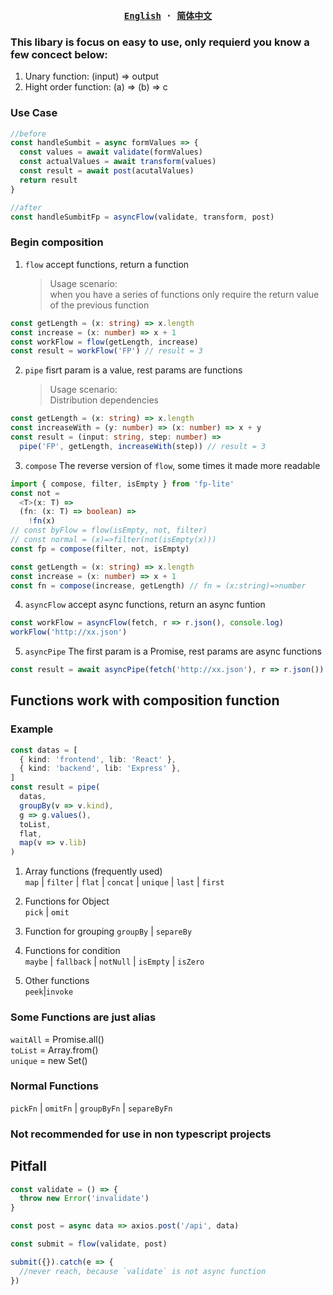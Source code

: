 <div align="center">
<strong>
<samp>

[English](README.md) · [简体中文](README.zh-Hans.md)

</samp>
</strong>
</div>

### This libary is focus on easy to use, only requierd you know a few concect below:

1. Unary function: (input) => output
2. Hight order function: (a) => (b) => c

### Use Case

```typescript
//before
const handleSumbit = async formValues => {
  const values = await validate(formValues)
  const actualValues = await transform(values)
  const result = await post(acutalValues)
  return result
}

//after
const handleSumbitFp = asyncFlow(validate, transform, post)
```

### Begin composition

1.  `flow` accept functions, return a function
    > Usage scenario:\
    > when you have a series of functions only require the return value of the previous function

```typescript
const getLength = (x: string) => x.length
const increase = (x: number) => x + 1
const workFlow = flow(getLength, increase)
const result = workFlow('FP') // result = 3
```

2.  `pipe` fisrt param is a value, rest params are functions
    > Usage scenario:\
    > Distribution dependencies

```typescript
const getLength = (x: string) => x.length
const increaseWith = (y: number) => (x: number) => x + y
const result = (input: string, step: number) =>
  pipe('FP', getLength, increaseWith(step)) // result = 3
```

3.  `compose` The reverse version of `flow`, some times it made more readable

```typescript
import { compose, filter, isEmpty } from 'fp-lite'
const not =
  <T>(x: T) =>
  (fn: (x: T) => boolean) =>
    !fn(x)
// const byFlow = flow(isEmpty, not, filter)
// const normal = (x)=>filter(not(isEmpty(x)))
const fp = compose(filter, not, isEmpty)
```

```typescript
const getLength = (x: string) => x.length
const increase = (x: number) => x + 1
const fn = compose(increase, getLength) // fn = (x:string)=>number
```

4. `asyncFlow` accept async functions, return an async funtion

```typescript
const workFlow = asyncFlow(fetch, r => r.json(), console.log)
workFlow('http://xx.json')
```

5. `asyncPipe` The first param is a Promise, rest params are async functions

```typescript
const result = await asyncPipe(fetch('http://xx.json'), r => r.json())
```

## Functions work with composition function

### Example

```typescript
const datas = [
  { kind: 'frontend', lib: 'React' },
  { kind: 'backend', lib: 'Express' },
]
const result = pipe(
  datas,
  groupBy(v => v.kind),
  g => g.values(),
  toList,
  flat,
  map(v => v.lib)
)
```

1. Array functions (frequently used)  
   `map` | `filter` | `flat` | `concat`
   | `unique` | `last` | `first`

2. Functions for Object  
   `pick` | `omit`

3. Function for grouping
   `groupBy` | `separeBy`

4. Functions for condition  
   `maybe` | `fallback` | `notNull` | `isEmpty` | `isZero`

5. Other functions  
   `peek`|`invoke`

### Some Functions are just alias

`waitAll` = Promise.all()\
`toList` = Array.from()\
`unique` = new Set()

### Normal Functions

`pickFn` | `omitFn` | `groupByFn` | `separeByFn`

### Not recommended for use in non typescript projects

## Pitfall

```ts
const validate = () => {
  throw new Error('invalidate')
}

const post = async data => axios.post('/api', data)

const submit = flow(validate, post)

submit({}).catch(e => {
  //never reach, because `validate` is not async function
})
```
